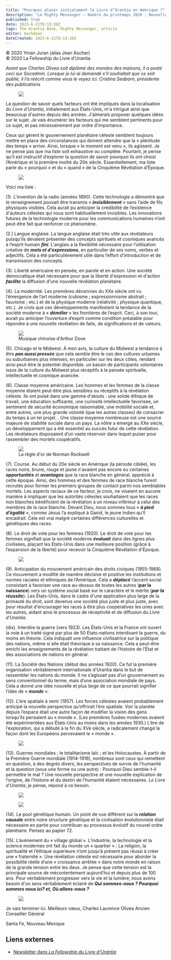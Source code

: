 ```yaml
---
title: "Pourquoi placer initialement le Livre d’Urantia en Amérique ?"
description: "Le Mighty Messenger — Numéro du printemps 2020 : Nouvelles et opinions pour les lecteurs du Livre d'Urantia"
published: true
date: 2023-6-21T8:13:38Z
tags: The Urantia Book, Mighty Messenger, article
editor: markdown
dateCreated: 2023-6-21T8:13:38Z
---
```


<p class="v-card v-sheet theme--light grey lighten-3 px-2">© 2020 Yman Juran (alias Jean Ascher)<br>© 2020 La Fellowship du Livre d'Urantia</p>


_Avant que Charles Olivea soit diplômé des mondes des maisons, il a posté ceci sur Socadmin. Lorsque je lui ai demandé s'il souhaitait que ce soit publié, il l’a réécrit comme vous le voyez ici. Cristina Seaborn, présidente des publications_

<figure id="Figure_1" class="image urantiapedia image-style-align-left">
<img src="/image/article/The_Mighty_Messenger/2020_Spring/021.jpg">
</figure>

La question de savoir quels facteurs ont été impliqués dans la localisation du _Livre d'Urantia_, initialement aux États-Unis, m'a intrigué ainsi que beaucoup d'autres depuis des années. J'aimerais proposer quelques idées sur le sujet. Je vais énumérer les facteurs qui me semblent pertinents pour ce sujet, et pas nécessairement par ordre d'importance.

Ceux qui gèrent le gouvernement planétaire céleste semblent toujours mettre en place des circonstances qui doivent attendre que la « plénitude des temps » arrive. Ainsi, lorsque « le moment est venu », ils agissent. Je ne pense pas que ma liste soit exhaustive ou complète. Pourtant, je pense qu’il est instructif d’explorer la question de savoir pourquoi ils ont choisi l’Amérique et la première moitié du 20e siècle. Essentiellement, ma liste parle du « pourquoi » et du « quand » de la Cinquième Révélation d’Époque.

<figure id="Figure_2" class="image urantiapedia">
<img src="/image/article/The_Mighty_Messenger/2020_Spring/019.jpg">
</figure>

Voici ma liste :

(1). L'invention de la radio (années 1890). Cette technologie a démontré que le renseignement pouvait être transmis « ***invisiblement*** » sans l’aide de fils physiques visibles. Cela aurait pu anticiper la crédibilité de l’existence d'auteurs célestes qui nous sont habituellement invisibles. Les innovations futures de la technologie moderne pour les communications humaines n’ont peut-être fait que renforcer ce phénomène.

(2.) Langue anglaise. La langue anglaise était très utile aux révélateurs puisqu’ils devaient présenter des concepts spirituels et cosmiques avancés à l’esprit humain ***fini***. L'anglais a la flexibilité nécessaire pour l’utilisation créative de ***mots et d'expressions***, en particulier de ses noms, verbes et adjectifs. Cela a été particulièrement utile dans l’effort d’introduction et de transmission des concepts.

(3). Liberté américaine en pensée, en parole et en action. Une société démocratique était nécessaire pour que la liberté d'expression et d'action ***facilite*** la diffusion d'une nouvelle révélation planétaire.

(4). La modernité. Les premières décennies du XXe siècle ont vu l’émergence de l’art moderne (cubisme ; expressionnisme abstrait ; fauvisme ; etc.) et de la physique moderne (relativité ; physique quantique, etc.). Je crois que ces développements manifestent la tendance de la société moderne à « ***démêler*** » les frontières de l’esprit. Ceci, à son tour, aurait pu anticiper l’ouverture d’esprit comme condition préalable pour répondre à une nouvelle révélation de faits, de significations et de valeurs.

<figure id="Figure_3" class="image urantiapedia">
<img src="/image/article/The_Mighty_Messenger/2020_Spring/020.jpg">
<figcaption>Musique chinoise d'Arthur Dove</figcaption>
</figure>

(5). Chicago et le Midwest. À mon avis, la culture du Midwest a tendance à être ***pas aussi pressée*** que cela semble être le cas des cultures urbaines ou suburbaines plus intenses, en particulier sur les deux côtes, rendant ainsi peut-être le potentiel disponible. un bassin de participants volontaires issus de la culture du Midwest plus réceptifs à la pensée spirituelle, intellectuelle et cosmique avancée.

(6). Classe moyenne américaine. Les hommes et les femmes de la classe moyenne étaient peut-être plus sensibles ou réceptifs à la révélation céleste. Ils ont puisé dans une gamme d'atouts : une solide éthique de travail, une éducation suffisante, une curiosité intellectuelle favorisée, un sentiment de sécurité économique raisonnable, une mobilité sociale et, entre autres, une plus grande volonté (que les autres classes) de consacrer du temps à un tel projet. . Une classe moyenne nombreuse est une source majeure de stabilité sociale dans un pays. La nôtre a émergé au XXe siècle, un développement qui a été essentiel au succès futur de cette révélation. Les révélateurs disposaient d’un vaste réservoir dans lequel puiser pour rassembler des mortels coopératifs.

<figure id="Figure_4" class="image urantiapedia">
<img src="/image/article/The_Mighty_Messenger/2020_Spring/023.jpg">
<figcaption>La règle d'or de Norman Rockwell</figcaption>
</figure>

(7). Course. Au début du 20e siècle en Amérique (la période ciblée), les races noire, brune, rouge et jaune n'avaient pas encore eu certaines ***opportunités*** et ***avantages*** que la race blanche en général. apprécié à cette époque. Ainsi, des hommes et des femmes de race blanche furent recrutés pour former les premiers groupes de contact parmi nos semblables mortels. Les aspects raciaux de ce facteur, je crois, ne visaient en aucune manière à impliquer que les autorités célestes souhaitaient que les races non blanches bénéficient de la révélation à un niveau inférieur à celui des membres de la race blanche. Devant Dieu, nous sommes tous « ***à pied d’égalité*** », comme Jésus l’a expliqué à Ganid, le jeune Indien qu’il encadrait. Cela est vrai malgré certaines différences culturelles et génétiques des races.

(8). Le droit de vote pour les femmes (1920). Le droit de vote pour les femmes signifiait que la société moderne ***évoluait*** dans des lignes plus civilisées, plaçant les États-Unis dans une meilleure position (grâce à l’expansion de la liberté) pour recevoir la Cinquième Révélation d'Époque.

<figure id="Figure_5" class="image urantiapedia">
<img src="/image/article/The_Mighty_Messenger/2020_Spring/022.jpg">
</figure>

(9). Anticipation du mouvement américain des droits civiques (1955-1968). Ce mouvement a modifié de manière décisive et positive les institutions et normes raciales et ethniques de l’Amérique. Cela a ***déplacé*** l’accent social consistant à favoriser une race au-dessus de toutes les autres (**par la naissance**) vers un système social basé sur le caractère et le mérite (***par la réussite***). Les États-Unis, dans le cadre d'une application plus large de la primauté du droit, sont devenus une société plus juste et plus juste, avec pour résultat d'encourager les races à être plus coopératives les unes avec les autres, aidant ainsi le processus de réceptivité et de diffusion du _Livre d'Urantia_.

(dix). Interdire la guerre (vers 1923). Les États-Unis et la France ont ouvert la voie à un traité signé par plus de 50 États-nations interdisant la guerre, du moins en théorie. Cela indiquait une influence civilisatrice sur la politique des nations, même si elle était théorique à sa naissance. Cela a peut-être enrichi les enseignements de la révélation traitant de l’histoire de l’État et des associations de nations en général.

(11). La Société des Nations (début des années 1920). Ce fut la première organisation véritablement internationale d'Urantia dans le but de rassembler les nations du monde. Il ne s’agissait pas d’un gouvernement au sens conventionnel du terme, mais d’une association mondiale de pays. Cela a donné une idée nouvelle et plus large de ce que pourrait signifier l’idée de « ***monde*** ».

(12). L'ère spatiale à venir (1957). Les forces célestes avaient probablement anticipé la nouvelle perspective qu’offrirait l’ère spatiale. Voir la planète depuis l’espace était une autre façon de modifier la vision des gens lorsqu’ils pensaient au « monde ». (Les premières fusées modernes avaient été expérimentées aux États-Unis au moins dans les années 1930.) L’ère de l’exploration, qui a débuté à la fin du XVe siècle, a radicalement changé la façon dont les Européens percevaient le « monde ».

<figure id="Figure_6" class="image urantiapedia">
<img src="/image/article/The_Mighty_Messenger/2020_Spring/025.jpg">
</figure>

(13). Guerres mondiales ; le totalitarisme laïc ; et les Holocaustes. À partir de la Première Guerre mondiale (1914-1918), nombreux sont ceux qui remettent en question, à des degrés divers, les perspectives de survie de l’humanité et la question (sous une forme ou une autre) : Pourquoi Dieu semble-t-il permettre le mal ? Une nouvelle perspective et une nouvelle explication de l’origine, de l’histoire et du destin de l’humanité étaient nécessaires. _Le Livre d'Urantia_, je pense, répond à ce besoin.

<figure id="Figure_7" class="image urantiapedia">
<img src="/image/article/The_Mighty_Messenger/2020_Spring/027.jpg">
</figure>

<figure id="Figure_8" class="image urantiapedia">
<img src="/image/article/The_Mighty_Messenger/2020_Spring/024.jpg">
</figure>

(14). Le pool génétique humain. Un point de vue différent sur la ***relation causale*** entre notre structure génétique et la civilisation évolutionniste était nécessaire en partie pour contribuer au processus évolutif du nouvel ordre planétaire. Pensez au papier 72.

(15). L’avènement du « village global ». L’industrie, la technologie et la science modernes ont fait du monde un « quartier » ; La religion, la spiritualité et l’éthique supérieure n’ont jusqu’à présent pas réussi à créer une « fraternité ». Une révélation céleste est nécessaire pour aborder la possibilité réelle d’une « croissance arrêtée » dans notre monde en raison de la grande tension entre les deux. Je pense que cette tension est la principale source de mécontentement aujourd’hui et depuis plus de 100 ans. Pour véritablement progresser vers la vie et la lumière, nous avons besoin d'un sens véritablement éclairé de ***Qui sommes-nous ? Pourquoi sommes nous ici? et, Où allons-nous ?***

<figure id="Figure_9" class="image urantiapedia">
<img src="/image/article/The_Mighty_Messenger/2020_Spring/026.jpg">
</figure>


Je vais terminer ici. Meilleurs vœux, Charles Laurence Olivea 
Ancien Conseiller Général

Santa Fe, Nouveau Mexique 

## Liens externes

* [Newsletter dans _La Fellowship du Livre d'Urantia_](https://assetrepository.urantiabook.org/AssetRepository/Communications/Mighty-Messenger/WEB-VERSION-MMApril20.pdf)

<br>

